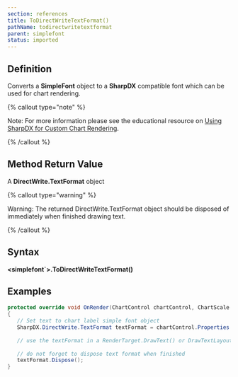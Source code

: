 ```yaml
---
section: references
title: ToDirectWriteTextFormat()
pathName: todirectwritetextformat
parent: simplefont
status: imported
---
```


## Definition

Converts a **SimpleFont** object to a **SharpDX** compatible font which can be used for chart rendering.

{% callout type="note" %}

Note: For more information please see the educational resource on [Using SharpDX for Custom Chart Rendering](using_sharpdx_for_custom_chart_rendering).

{% /callout %}

## Method Return Value

A **DirectWrite.TextFormat** object

{% callout type="warning" %}

Warning: The returned DirectWrite.TextFormat object should be disposed of immediately when finished drawing text.

{% /callout %}

## Syntax

**<simplefont`>.ToDirectWriteTextFormat()**

## Examples

```csharp
protected override void OnRender(ChartControl chartControl, ChartScale chartScale)
{
   // Set text to chart label simple font object
   SharpDX.DirectWrite.TextFormat textFormat = chartControl.Properties.LabelFont.ToDirectWriteTextFormat();
 
   // use the textFormat in a RenderTarget.DrawText() or DrawTextLayout() method
 
   // do not forget to dispose text format when finished
   textFormat.Dispose();
}
```
